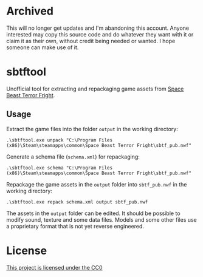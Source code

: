 # Archived

This will no longer get updates and I'm abandoning this account. Anyone interested may copy this source code and do whatever they want with it or claim it as their own, without credit being needed or wanted. I hope someone can make use of it. 

# sbtftool

Unofficial tool for extracting and repackaging game assets from [Space Beast Terror Fright](https://store.steampowered.com/app/357330/Space_Beast_Terror_Fright/).

## Usage

Extract the game files into the folder `output` in the working directory: 

```.\sbtftool.exe unpack "C:\Program Files (x86)\Steam\steamapps\common\Space Beast Terror Fright\sbtf_pub.nwf"```

Generate a schema file (`schema.xml`) for repackaging:

```.\sbtftool.exe schema "C:\Program Files (x86)\Steam\steamapps\common\Space Beast Terror Fright\sbtf_pub.nwf"```

Repackage the game assets in the `output` folder into `sbtf_pub.nwf` in the working directory:

```.\sbtftool.exe repack schema.xml output sbtf_pub.nwf```

The assets in the `output` folder can be edited. It should be possible to modify sound, texture and some data files. Models and some other files use a proprietary format that is not yet reverse engineered.

# License

[This project is licensed under the CC0](LICENSE)
